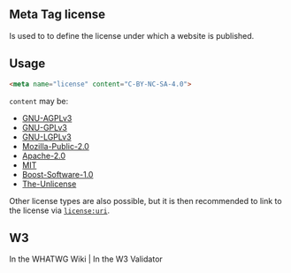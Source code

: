 ## Meta Tag license
Is used to to define the license under which a website is published.

## Usage

````html
<meta name="license" content="C-BY-NC-SA-4.0">
````

`content` may be:

- [GNU-AGPLv3](https://choosealicense.com/licenses/agpl-3.0/)
- [GNU-GPLv3](https://choosealicense.com/licenses/gpl-3.0/)
- [GNU-LGPLv3](https://choosealicense.com/licenses/lgpl-3.0/)
- [Mozilla-Public-2.0](https://choosealicense.com/licenses/mpl-2.0/)
- [Apache-2.0](https://choosealicense.com/licenses/apache-2.0/)
- [MIT](https://choosealicense.com/licenses/mit/)
- [Boost-Software-1.0](https://choosealicense.com/licenses/bsl-1.0/)
- [The-Unlicense](https://choosealicense.com/licenses/unlicense/)

Other license types are also possible, but it is then recommended to link to the license via [`license:uri`](/licenseuri).

## W3
<i class="fas fa-check"></i> In the WHATWG Wiki | <i class="fas fa-times"></i> In the W3 Validator

